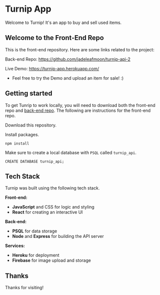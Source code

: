 # Turnip App

Welcome to Turnip! It's an app to buy and sell used items.

## Welcome to the Front-End Repo

This is the front-end repository. Here are some links related to the project:

Back-end Repo: https://github.com/jadeleafmoon/turnip-api-2

Live Demo: https://turnip-app.herokuapp.com/

- Feel free to try the Demo and upload an item for sale! :)

## Getting started

To get Tunrip to work locally, you will need to download both the front-end repo and [back-end repo](https://github.com/jadeleafmoon/turnip-api-2). The following are instructions for the front-end repo.

Download this repository.

Install packages.
```
npm install
```

Make sure to create a local database with `PSQL` called `turnip_api`.

```
CREATE DATABASE turnip_api;
```

## Tech Stack

Turnip was built using the following tech stack.

**Front-end:** 

- **JavaScript** and CSS for logic and styling
- **React** for creating an interactive UI

**Back-end:**

- **PSQL** for data storage
- **Node** and **Express** for building the API server

**Services:**

- **Heroku** for deployment
- **Firebase** for image upload and storage



## Thanks
Thanks for visiting!

